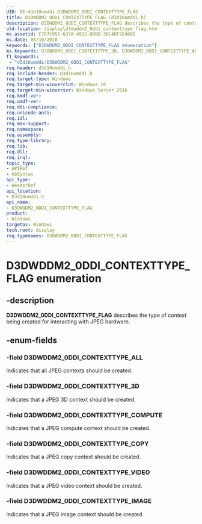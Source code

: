 ```yaml
---
UID: NE:d3d10umddi.D3DWDDM2_0DDI_CONTEXTTYPE_FLAG
title: D3DWDDM2_0DDI_CONTEXTTYPE_FLAG (d3d10umddi.h)
description: D3DWDDM2_0DDI_CONTEXTTYPE_FLAG describes the type of context being created for interacting with JPEG hardware.
old-location: display\d3dwddm2_0ddi_contexttype_flag.htm
ms.assetid: F767C051-637A-4912-80B0-36C4DF7E46DD
ms.date: 05/10/2018
keywords: ["D3DWDDM2_0DDI_CONTEXTTYPE_FLAG enumeration"]
ms.keywords: D3DWDDM2_0DDI_CONTEXTTYPE_3D, D3DWDDM2_0DDI_CONTEXTTYPE_ALL, D3DWDDM2_0DDI_CONTEXTTYPE_COMPUTE, D3DWDDM2_0DDI_CONTEXTTYPE_COPY, D3DWDDM2_0DDI_CONTEXTTYPE_FLAG, D3DWDDM2_0DDI_CONTEXTTYPE_FLAG enumeration [Display Devices], D3DWDDM2_0DDI_CONTEXTTYPE_IMAGE, D3DWDDM2_0DDI_CONTEXTTYPE_VIDEO, d3d10umddi/D3DWDDM2_0DDI_CONTEXTTYPE_3D, d3d10umddi/D3DWDDM2_0DDI_CONTEXTTYPE_ALL, d3d10umddi/D3DWDDM2_0DDI_CONTEXTTYPE_COMPUTE, d3d10umddi/D3DWDDM2_0DDI_CONTEXTTYPE_COPY, d3d10umddi/D3DWDDM2_0DDI_CONTEXTTYPE_FLAG, d3d10umddi/D3DWDDM2_0DDI_CONTEXTTYPE_IMAGE, d3d10umddi/D3DWDDM2_0DDI_CONTEXTTYPE_VIDEO, display.d3dwddm2_0ddi_contexttype_flag
f1_keywords:
 - "d3d10umddi/D3DWDDM2_0DDI_CONTEXTTYPE_FLAG"
req.header: d3d10umddi.h
req.include-header: D3d10umddi.h
req.target-type: Windows
req.target-min-winverclnt: Windows 10
req.target-min-winversvr: Windows Server 2016
req.kmdf-ver: 
req.umdf-ver: 
req.ddi-compliance: 
req.unicode-ansi: 
req.idl: 
req.max-support: 
req.namespace: 
req.assembly: 
req.type-library: 
req.lib: 
req.dll: 
req.irql: 
topic_type:
- APIRef
- kbSyntax
api_type:
- HeaderDef
api_location:
- D3d10umddi.h
api_name:
- D3DWDDM2_0DDI_CONTEXTTYPE_FLAG
product:
- Windows
targetos: Windows
tech.root: display
req.typenames: D3DWDDM2_0DDI_CONTEXTTYPE_FLAG
---
```


# D3DWDDM2_0DDI_CONTEXTTYPE_FLAG enumeration


## -description


<b>D3DWDDM2_0DDI_CONTEXTTYPE_FLAG</b> describes the type of context being created for interacting with JPEG hardware.


## -enum-fields




### -field D3DWDDM2_0DDI_CONTEXTTYPE_ALL

Indicates that all JPEG contexts should be created.


### -field D3DWDDM2_0DDI_CONTEXTTYPE_3D

Indicates that a JPEG 3D context should be created.


### -field D3DWDDM2_0DDI_CONTEXTTYPE_COMPUTE

Indicates that a JPEG compute context should be created.


### -field D3DWDDM2_0DDI_CONTEXTTYPE_COPY

Indicates that  a JPEG copy context should be created.


### -field D3DWDDM2_0DDI_CONTEXTTYPE_VIDEO

Indicates that a JPEG video context should be created.


### -field D3DWDDM2_0DDI_CONTEXTTYPE_IMAGE

Indicates that a JPEG image context should be created.

